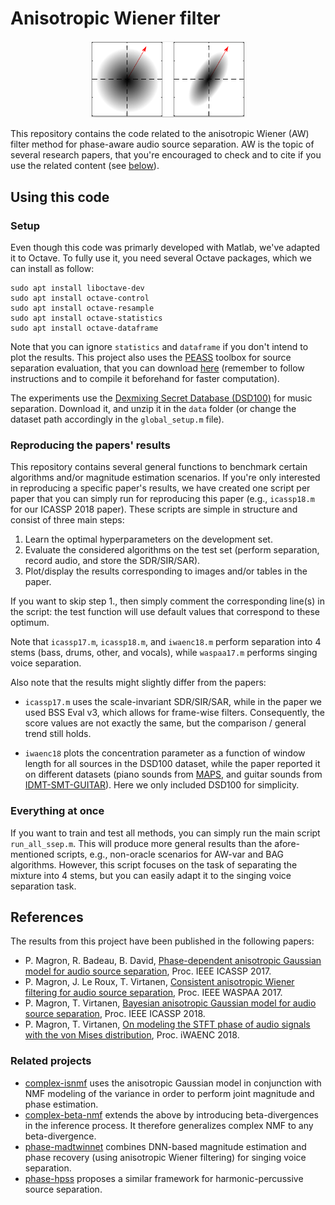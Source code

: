 #  Anisotropic Wiener filter

<p align="center" width="100%">
    <img width="50%" src="aw.png">
</p>

This repository contains the code related to the anisotropic Wiener (AW) filter method for phase-aware audio source separation. AW is the topic of several research papers, that you're encouraged to check and to cite if you use the related content (see [below](#references)).


## Using this code

### Setup

Even though this code was primarly developed with Matlab, we've adapted it to Octave. To fully use it, you need several Octave packages, which we can install as follow:

	sudo apt install liboctave-dev
	sudo apt install octave-control
	sudo apt install octave-resample
	sudo apt install octave-statistics
	sudo apt install octave-dataframe	

Note that you can ignore `statistics` and `dataframe` if you don't intend to plot the results. This project also uses the [PEASS](https://hal.inria.fr/inria-00567152/document) toolbox for source separation evaluation, that you can download [here](https://gitlab.inria.fr/bass-db/peass) (remember to follow instructions and to compile it beforehand for faster computation).

The experiments use the [Dexmixing Secret Database (DSD100)](http://www.sisec17.audiolabs-erlangen.de/) for music separation. Download it, and unzip it in the `data` folder (or change the dataset path accordingly in the `global_setup.m` file).

### Reproducing the papers' results

This repository contains several general functions to benchmark certain algorithms and/or magnitude estimation scenarios. If you're only interested in reproducing a specific paper's results, we have created one script per paper that you can simply run for reproducing this paper (e.g., `icassp18.m` for our ICASSP 2018 paper). These scripts are simple in structure and consist of three main steps:
1. Learn the optimal hyperparameters on the development set.
2. Evaluate the considered algorithms on the test set (perform separation, record audio, and store the SDR/SIR/SAR).
3. Plot/display the results corresponding to images and/or tables in the paper.

If you want to skip step 1., then simply comment the corresponding line(s) in the script: the test function will use default values that correspond to these optimum.

Note that `icassp17.m`, `icassp18.m`, and `iwaenc18.m` perform separation into 4 stems (bass, drums, other, and vocals), while `waspaa17.m` performs singing voice separation.

Also note that the results might slightly differ from the papers:

- `icassp17.m` uses the scale-invariant SDR/SIR/SAR, while in the paper we used BSS Eval v3, which allows for frame-wise filters. Consequently, the score values are not exactly the same, but the comparison / general trend still holds.

- `iwaenc18` plots the concentration parameter as a function of window length for all sources in the DSD100 dataset, while the paper reported it on different datasets (piano sounds from [MAPS](https://adasp.telecom-paris.fr/resources/2010-07-08-maps-database/), and guitar sounds from [IDMT-SMT-GUITAR](https://zenodo.org/record/7544110)). Here we only included DSD100 for simplicity.

### Everything at once

If you want to train and test all methods, you can simply run the main script `run_all_ssep.m`. This will produce more general results than the afore-mentioned scripts, e.g., non-oracle scenarios for AW-var and BAG algorithms. However, this script focuses on the task of separating the mixture into 4 stems, but you can easily adapt it to the singing voice separation task.


## References

The results from this project have been published in the following papers:

- P. Magron, R. Badeau, B. David, [Phase-dependent anisotropic Gaussian model for audio source separation](https://hal.archives-ouvertes.fr/hal-01416355), Proc. IEEE ICASSP 2017.
- P. Magron, J. Le Roux, T. Virtanen, [Consistent anisotropic Wiener filtering for audio source separation](https://hal.archives-ouvertes.fr/hal-01593126), Proc. IEEE WASPAA 2017.
- P. Magron, T. Virtanen, [Bayesian anisotropic Gaussian model for audio source separation](https://hal.archives-ouvertes.fr/hal-01632081), Proc. IEEE ICASSP 2018.
- P. Magron, T. Virtanen, [On modeling the STFT phase of audio signals with the von Mises distribution](https://hal.archives-ouvertes.fr/hal-01763147), Proc. iWAENC 2018.


### Related projects

- [complex-isnmf](https://github.com/magronp/complex-isnmf) uses the anisotropic Gaussian model in conjunction with NMF modeling of the variance in order to perform joint magnitude and phase estimation.
- [complex-beta-nmf](https://github.com/magronp/complex-beta-nmf) extends the above by introducing beta-divergences in the inference process. It therefore generalizes complex NMF to any beta-divergence.
- [phase-madtwinnet](https://github.com/magronp/phase-madtwinnet) combines DNN-based magnitude estimation and phase recovery (using anisotropic Wiener filtering) for singing voice separation.
- [phase-hpss](https://github.com/magronp/phase-hpss) proposes a similar framework for harmonic-percussive source separation.


